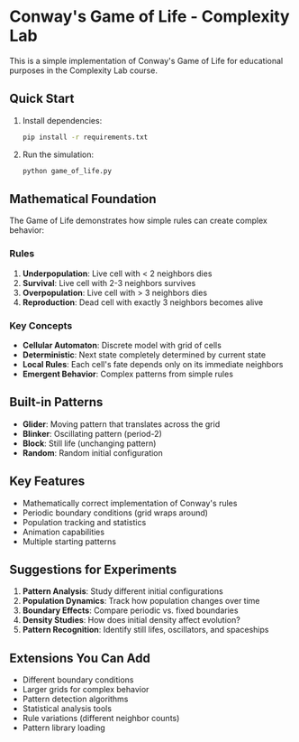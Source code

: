 # Conway's Game of Life - Complexity Lab

This is a simple implementation of Conway's Game of Life for educational purposes in the Complexity Lab course.

## Quick Start

1. Install dependencies:
   ```bash
   pip install -r requirements.txt
   ```

2. Run the simulation:
   ```bash
   python game_of_life.py
   ```

## Mathematical Foundation

The Game of Life demonstrates how simple rules can create complex behavior:

### Rules
1. **Underpopulation**: Live cell with < 2 neighbors dies
2. **Survival**: Live cell with 2-3 neighbors survives  
3. **Overpopulation**: Live cell with > 3 neighbors dies
4. **Reproduction**: Dead cell with exactly 3 neighbors becomes alive

### Key Concepts
- **Cellular Automaton**: Discrete model with grid of cells
- **Deterministic**: Next state completely determined by current state
- **Local Rules**: Each cell's fate depends only on its immediate neighbors
- **Emergent Behavior**: Complex patterns from simple rules

## Built-in Patterns

- **Glider**: Moving pattern that translates across the grid
- **Blinker**: Oscillating pattern (period-2)
- **Block**: Still life (unchanging pattern)
- **Random**: Random initial configuration

## Key Features

- Mathematically correct implementation of Conway's rules
- Periodic boundary conditions (grid wraps around)
- Population tracking and statistics
- Animation capabilities
- Multiple starting patterns

## Suggestions for Experiments

1. **Pattern Analysis**: Study different initial configurations
2. **Population Dynamics**: Track how population changes over time
3. **Boundary Effects**: Compare periodic vs. fixed boundaries
4. **Density Studies**: How does initial density affect evolution?
5. **Pattern Recognition**: Identify still lifes, oscillators, and spaceships

## Extensions You Can Add

- Different boundary conditions
- Larger grids for complex behavior
- Pattern detection algorithms
- Statistical analysis tools
- Rule variations (different neighbor counts)
- Pattern library loading 